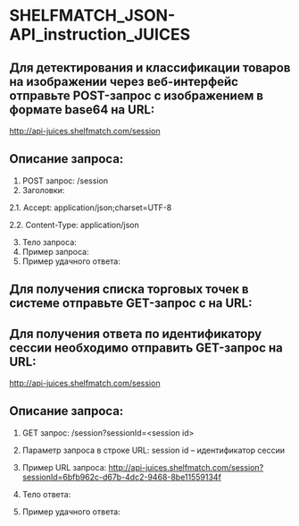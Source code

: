 # SHELFMATCH_JSON-API_instruction_JUICES

## Для детектирования и классификации товаров на изображении через веб-интерфейс отправьте POST-запрос с изображением в формате base64 на URL:
http://api-juices.shelfmatch.com/session

## Описание запроса:
1. POST запрос: /session
2. Заголовки:

2.1. Accept: application/json;charset=UTF-8

2.2. Content-Type: application/json

3. Тело запроса:
4. Пример запроса:
5. Пример удачного ответа:

## Для получения спиcка торговых точек в системе отправьте GET-запрос с на URL:

## Для получения ответа по идентификатору сессии необходимо отправить GET-запрос на URL:
http://api-juices.shelfmatch.com/session

## Описание запроса:
1. GET запрос: /session?sessionId=\<session id\>
2. Параметр запроса в строке URL: session id – идентификатор сессии
3. Пример URL запроса:
http://api-juices.shelfmatch.com/session?sessionId=6bfb962c-d67b-4dc2-9468-8be11559134f 
  
4. Тело ответа:
5. Пример удачного ответа:
